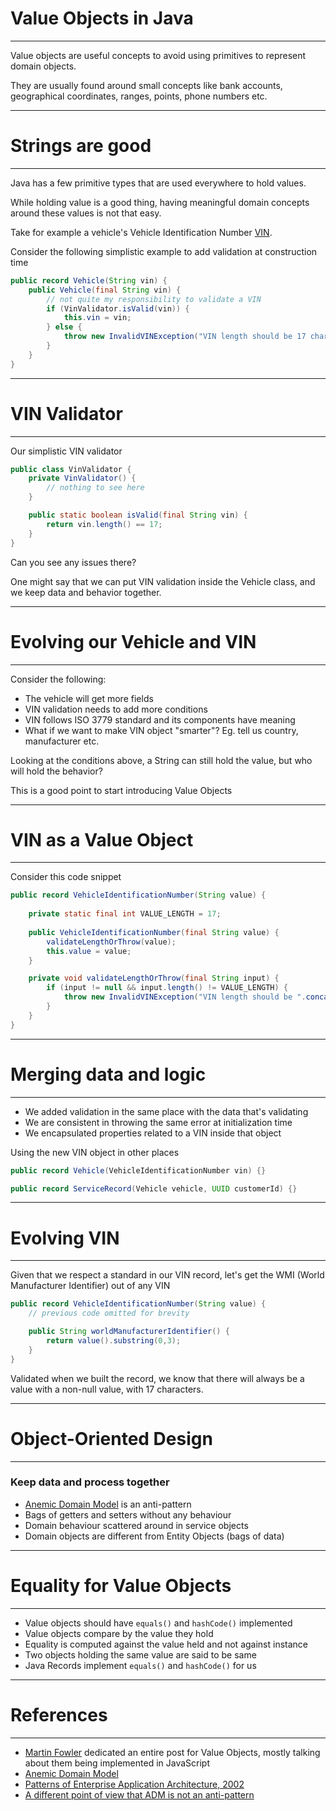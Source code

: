 
# Value Objects in Java

<hr />

Value objects are useful concepts to avoid using primitives
to represent domain objects.

They are usually found around small concepts like bank accounts,
geographical coordinates, ranges, points, phone numbers etc.

---

# Strings are good

<hr />

Java has a few primitive types that are used everywhere to hold values.

While holding value is a good thing, having meaningful domain concepts around these values is not that easy.

Take for example a vehicle's Vehicle Identification Number [VIN](https://en.wikipedia.org/wiki/Vehicle_identification_number).

Consider the following simplistic example to add validation at construction time

```java
public record Vehicle(String vin) {
    public Vehicle(final String vin) {
        // not quite my responsibility to validate a VIN
        if (VinValidator.isValid(vin)) {
            this.vin = vin;
        } else {
            throw new InvalidVINException("VIN length should be 17 characters");
        }
    }
}
```

---

# VIN Validator

<hr />

Our simplistic VIN validator

```java
public class VinValidator {
    private VinValidator() {
        // nothing to see here
    }

    public static boolean isValid(final String vin) {
        return vin.length() == 17;
    }
}
```

Can you see any issues there?

One might say that we can put VIN validation inside the Vehicle class, and we keep data and behavior together.

---

# Evolving our Vehicle and VIN

<hr />

Consider the following:

* The vehicle will get more fields
* VIN validation needs to add more conditions
* VIN follows ISO 3779 standard and its components have meaning
* What if we want to make VIN object "smarter"? Eg. tell us country, manufacturer etc.

Looking at the conditions above, a String can still hold the value, but who will hold the behavior?

This is a good point to start introducing Value Objects

---

# VIN as a Value Object

<hr />

Consider this code snippet

```java
public record VehicleIdentificationNumber(String value) {
    
    private static final int VALUE_LENGTH = 17;
    
    public VehicleIdentificationNumber(final String value) {
        validateLengthOrThrow(value);
        this.value = value;
    }

    private void validateLengthOrThrow(final String input) {
        if (input != null && input.length() != VALUE_LENGTH) {
            throw new InvalidVINException("VIN length should be ".concat(VALUE_LENGTH));
        }
    }
}
```

---

# Merging data and logic

<hr />

* We added validation in the same place with the data that's validating
* We are consistent in throwing the same error at initialization time
* We encapsulated properties related to a VIN inside that object

Using the new VIN object in other places

```java
public record Vehicle(VehicleIdentificationNumber vin) {}

public record ServiceRecord(Vehicle vehicle, UUID customerId) {}
```
---

# Evolving VIN

<hr />

Given that we respect a standard in our VIN record, let's get the WMI (World Manufacturer Identifier) out of any VIN

```java
public record VehicleIdentificationNumber(String value) {
    // previous code omitted for brevity

    public String worldManufacturerIdentifier() {
        return value().substring(0,3);
    }
}
```

Validated when we built the record, we know that there will always be a value with a non-null value, with 17 characters.

---

# Object-Oriented Design

<hr />

### Keep data and process together

* [Anemic Domain Model](https://www.martinfowler.com/bliki/AnemicDomainModel.html) is an anti-pattern
* Bags of getters and setters without any behaviour
* Domain behaviour scattered around in service objects
* Domain objects are different from Entity Objects (bags of data)

---

# Equality for Value Objects

<hr />

* Value objects should have `equals()` and `hashCode()` implemented
* Value objects compare by the value they hold
* Equality is computed against the value held and not against instance
* Two objects holding the same value are said to be same
* Java Records implement `equals()` and `hashCode()` for us

---

# References

<hr />

* [Martin Fowler](https://www.martinfowler.com/bliki/ValueObject.html) dedicated an entire post for Value Objects, mostly talking about them being implemented in JavaScript
* [Anemic Domain Model](https://www.martinfowler.com/bliki/AnemicDomainModel.html)
* [Patterns of Enterprise Application Architecture, 2002](https://amzn.to/3H0zxOQ)
* [A different point of view that ADM is not an anti-pattern](https://blog.inf.ed.ac.uk/sapm/2014/02/04/the-anaemic-domain-model-is-no-anti-pattern-its-a-solid-design/)
